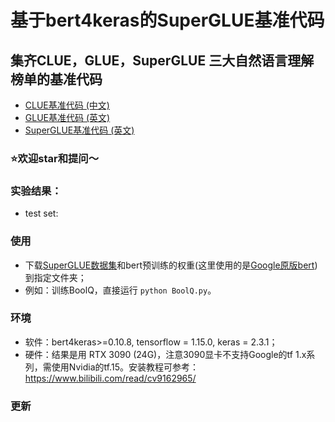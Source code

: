 # 基于bert4keras的SuperGLUE基准代码

## 集齐CLUE，GLUE，SuperGLUE 三大自然语言理解榜单的基准代码
- [CLUE基准代码 (中文)](https://github.com/bojone/CLUE-bert4keras)
- [GLUE基准代码 (英文)](https://github.com/nishiwen1214/GLUE-bert4keras)
- [SuperGLUE基准代码 (英文)](https://github.com/nishiwen1214/SuperGLUE-bert4keras)

### ⭐️欢迎star和提问～

### 实验结果：

- test set:


### 使用
- 下载[SuperGLUE数据集](https://super.gluebenchmark.com/)和bert预训练的权重(这里使用的是[Google原版bert](https://github.com/google-research/bert))到指定文件夹；
- 例如：训练BoolQ，直接运行 `python BoolQ.py`。

### 环境
- 软件：bert4keras>=0.10.8, tensorflow = 1.15.0, keras = 2.3.1；
- 硬件：结果是用 RTX 3090 (24G)，注意3090显卡不支持Google的tf 1.x系列，需使用Nvidia的tf.15。安装教程可参考：https://www.bilibili.com/read/cv9162965/

### 更新
